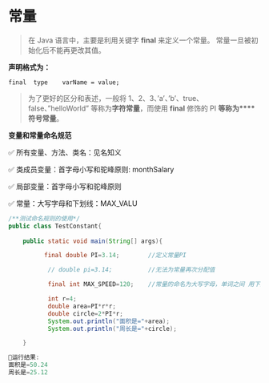 # 常量

> 在 Java 语言中，主要是利用关键字 **final** 来定义一个常量。 常量一旦被初始化后不能再更改其值。



**声明格式为：**

```
final  type    varName = value;
```



> 为了更好的区分和表述，一般将 1、2、3、’a’、’b’、true、false、”helloWorld” 等称为**字符常量**，而使用 **final** 修饰的 PI **等称为****符号常量**。



**变量和常量命名规范**



✅ 所有变量、方法、类名：见名知义 

✅ 类成员变量：首字母小写和驼峰原则: monthSalary 

✅ 局部变量：首字母小写和驼峰原则 

✅ 常量：大写字母和下划线：MAX_VALU



```java
/**测试命名规则的使用*/
public class TestConstant{
    
    public static void main(String[] args){

          final double PI=3.14;        //定义常量PI

           // double pi=3.14;          //无法为常量再次分配值

           final int MAX_SPEED=120;    //常量的命名为大写字母，单词之间 用下划线

           int r=4;
           double area=PI*r*r;
           double circle=2*PI*r;
           System.out.println("面积是="+area);
           System.out.println("周长是="+circle);

    }

🏃运行结果:
面积是=50.24
周长是=25.12
```